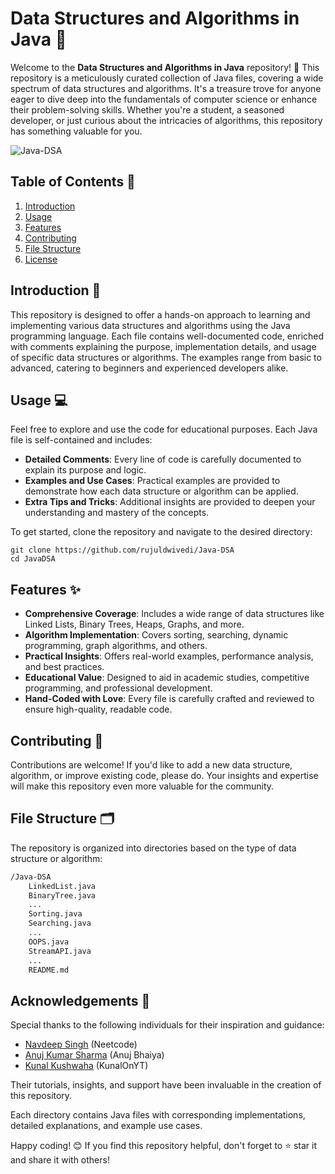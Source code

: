 # Data Structures and Algorithms in Java 🚀

Welcome to the **Data Structures and Algorithms in Java** repository! 🎉 This repository is a meticulously curated collection of Java files, covering a wide spectrum of data structures and algorithms. It's a treasure trove for anyone eager to dive deep into the fundamentals of computer science or enhance their problem-solving skills. Whether you're a student, a seasoned developer, or just curious about the intricacies of algorithms, this repository has something valuable for you.

![Java-DSA](https://github.com/rujuldwivedi/Java-DSA/blob/main/java-dsa-banner.png)

## Table of Contents 📑

1. [Introduction](#introduction)
2. [Usage](#usage)
3. [Features](#features)
4. [Contributing](#contributing)
5. [File Structure](#file-structure)
6. [License](#license)

## Introduction 🌟

This repository is designed to offer a hands-on approach to learning and implementing various data structures and algorithms using the Java programming language. Each file contains well-documented code, enriched with comments explaining the purpose, implementation details, and usage of specific data structures or algorithms. The examples range from basic to advanced, catering to beginners and experienced developers alike.

## Usage 💻

Feel free to explore and use the code for educational purposes. Each Java file is self-contained and includes:

- **Detailed Comments**: Every line of code is carefully documented to explain its purpose and logic.
- **Examples and Use Cases**: Practical examples are provided to demonstrate how each data structure or algorithm can be applied.
- **Extra Tips and Tricks**: Additional insights are provided to deepen your understanding and mastery of the concepts.

To get started, clone the repository and navigate to the desired directory:

```
git clone https://github.com/rujuldwivedi/Java-DSA
cd JavaDSA
```

## Features ✨

- **Comprehensive Coverage**: Includes a wide range of data structures like Linked Lists, Binary Trees, Heaps, Graphs, and more.
- **Algorithm Implementation**: Covers sorting, searching, dynamic programming, graph algorithms, and others.
- **Practical Insights**: Offers real-world examples, performance analysis, and best practices.
- **Educational Value**: Designed to aid in academic studies, competitive programming, and professional development.
- **Hand-Coded with Love**: Every file is carefully crafted and reviewed to ensure high-quality, readable code.

## Contributing 🤝

Contributions are welcome! If you'd like to add a new data structure, algorithm, or improve existing code, please do. Your insights and expertise will make this repository even more valuable for the community.

## File Structure 🗂️

The repository is organized into directories based on the type of data structure or algorithm:

```bash
/Java-DSA
    LinkedList.java
    BinaryTree.java
    ...
    Sorting.java
    Searching.java
    ...
    OOPS.java
    StreamAPI.java
    ...
    README.md
```

## Acknowledgements 🙏

Special thanks to the following individuals for their inspiration and guidance:

- [Navdeep Singh](https://www.linkedin.com/in/navdeep-singh-3aaa14161) (Neetcode)
- [Anuj Kumar Sharma](https://www.linkedin.com/in/sharma-kumar-anuj) (Anuj Bhaiya)
- [Kunal Kushwaha](https://www.linkedin.com/in/kunal-kushwaha) (KunalOnYT)

Their tutorials, insights, and support have been invaluable in the creation of this repository.

Each directory contains Java files with corresponding implementations, detailed explanations, and example use cases.

Happy coding! 😊 If you find this repository helpful, don't forget to ⭐ star it and share it with others!
